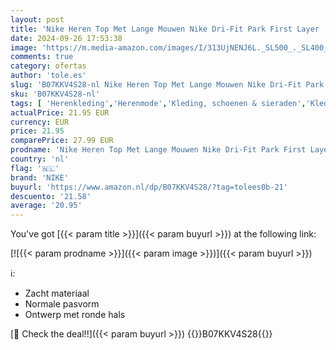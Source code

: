 ```yaml
---
layout: post
title: 'Nike Heren Top Met Lange Mouwen Nike Dri-Fit Park First Layer  Zwart/ Wit   AV2609-010  L'
date: 2024-09-26 17:53:38
image: 'https://m.media-amazon.com/images/I/313UjNENJ6L._SL500_._SL400_.jpg'
comments: true
category: ofertas
author: 'tole.es'
slug: 'B07KKV4S28-nl Nike Heren Top Met Lange Mouwen Nike Dri-Fit Park First...'
sku: 'B07KKV4S28-nl'
tags: [ 'Herenkleding','Herenmode','Kleding, schoenen & sieraden','Kleding, schoenen en sieraden','Tops, T-shirts & shirts voor heren','nike','🇳🇱', ]
actualPrice: 21.95 EUR
currency: EUR
price: 21.95
comparePrice: 27.99 EUR
prodname: 'Nike Heren Top Met Lange Mouwen Nike Dri-Fit Park First Layer  Zwart/ Wit   AV2609-010  L'
country: 'nl'
flag: '🇳🇱'
brand: 'NIKE'
buyurl: 'https://www.amazon.nl/dp/B07KKV4S28/?tag=tolees0b-21'
descuento: '21.58'
average: '20.95'
---
```


You've got [{{< param title >}}]({{< param buyurl >}}) at the following link:

[![{{< param prodname >}}]({{< param image >}})]({{< param buyurl >}})

ℹ️:

- Zacht materiaal
- Normale pasvorm
- Ontwerp met ronde hals

[🛒 Check the deal!!]({{< param buyurl >}})
{{<world>}}B07KKV4S28{{</world>}}
